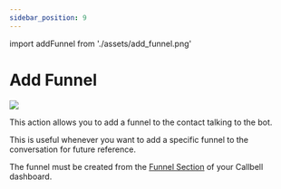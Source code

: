 ```yaml
---
sidebar_position: 9
---
```


import addFunnel from './assets/add_funnel.png'

# Add Funnel

<img src={addFunnel} width={180} />

This action allows you to add a funnel to the contact talking to the bot.

This is useful whenever you want to add a specific funnel to the conversation for future reference.

The funnel must be created from the [Funnel Section](https://dash.callbell.eu/settings/sales_funnel) of your Callbell dashboard.
